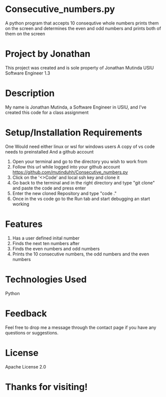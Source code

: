 # Consecutive_numbers.py
A python program that accepts 10 consequtive whole numbers prints them on the screen and determines the even and odd numbers and prints both of them on the screen

# Project by Jonathan
This project was created and is sole property of Jonathan Mutinda USIU Software Engineer 1.3

# Description
My name is Jonathan Mutinda, a Software Engineer in USIU, and I’ve created this code for a class assignment

# Setup/Installation Requirements
One Would need either linux or wsl for windows users A copy of vs code needs to preinstalled And a github account 
1. Open your terminal and go to the directory you wish to work from 
2. Follow this url while logged into your github account https://github.com/mutinduhh/Consecutive_numbers.py
3. Click on the '<>Code' and local ssh key and clone it
4. Go back to the terminal and in the right directory and type "git clone" and paste the code and press enter 
5. Enter the new cloned Repository and type "code ." 
6. Once in the vs code go to the Run tab and start debugging an start working

# Features
1. Has a user defined inital number
2. Finds the next ten numbers after
3. Finds the even numbers and odd numbers
4. Prints the 10 consecutive numbers, the odd numbers and the even numbers

# Technologies Used
Python

# Feedback
Feel free to drop me a message through the contact page if you have any questions or suggestions.

# License
Apache License 2.0

# Thanks for visiting!
